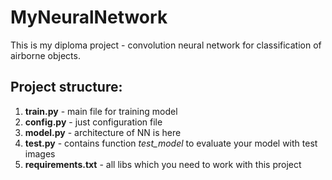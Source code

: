# MyNeuralNetwork
This is my diploma project - convolution neural network for classification of airborne objects.

<h2>Project structure:</h2>
<ol>
  <li><b>train.py</b> - main file for training model</li>
  <li><b>config.py</b> - just configuration file</li>
  <li><b>model.py</b> - architecture of NN is here</li>
  <li><b>test.py</b> - contains function <i>test_model</i> to evaluate your model with test images </li>
  <li><b>requirements.txt</b> - all libs which you need to work with this project</li>
</ol>
